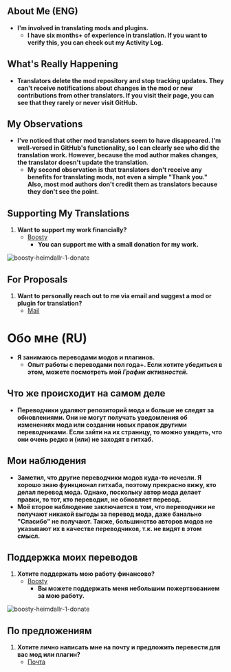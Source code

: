 ## About Me (ENG)
- **I'm involved in translating mods and plugins.**
   - **I have six months+ of experience in translation. If you want to verify this, you can check out my Activity Log.**
 
## What's Really Happening
- **Translators delete the mod repository and stop tracking updates. They can't receive notifications about changes in the mod or new contributions from other translators. If you visit their page, you can see that they rarely or never visit GitHub.**

## My Observations
- **I've noticed that other mod translators seem to have disappeared. I'm well-versed in GitHub's functionality, so I can clearly see who did the translation work. However, because the mod author makes changes, the translator doesn't update the translation**.
   - **My second observation is that translators don't receive any benefits for translating mods, not even a simple "Thank you." Also, most mod authors don't credit them as translators because they don't see the point.**

## Supporting My Translations
1. **Want to support my work financially?**
   - [Boosty](https://boosty.to/heimdallr-1)
     - **You can support me with a small donation for my work.**

![boosty-heimdallr-1-donate](https://user-images.githubusercontent.com/41973639/234862226-0d6c7abf-4b20-4112-982c-c31e6e2da39a.png)

## For Proposals
1. **Want to personally reach out to me via email and suggest a mod or plugin for translation?**
   - [Mail](heimdallr196@gmail.com)


# Обо мне (RU)
- **Я занимаюсь переводами модов и плагинов.**
   - **Опыт работы с переводами пол года+. Если хотите убедиться в этом, можете посмотреть мой _График активностей_.**

## Что же происходит на самом деле
- **Переводчики удаляют репозиторий мода и больше не следят за обновлениями. Они не могут получать уведомления об изменениях мода или создании новых правок другими переводчиками. Если зайти на их страницу, то можно увидеть, что они очень редко и (или) не заходят в гитхаб.**

## Мои наблюдения
- **Заметил, что другие переводчики модов куда-то исчезли. Я хорошо знаю функционал гитхаба, поэтому прекрасно вижу, кто делал перевод мода. Однако, поскольку автор мода делает правки, то тот, кто переводил, не обновляет перевод.**
- **Моё второе наблюдение заключается в том, что переводчики не получают никакой выгоды за перевод мода, даже банально "Спасибо" не получают. Также, большинство авторов модов не указывают их в качестве переводчиков, т.к. не видят в этом смысл.**

## Поддержка моих переводов
1. **Хотите поддержать мою работу финансово?**
   - [Boosty](https://boosty.to/heimdallr-1)
     - **Вы можете поддержать меня небольшим пожертвованием за мою работу.**

![boosty-heimdallr-1-donate](https://user-images.githubusercontent.com/41973639/234862226-0d6c7abf-4b20-4112-982c-c31e6e2da39a.png)

## По предложениям
1. **Хотите лично написать мне на почту и предложить перевести для вас мод или плагин?**
   - [Почта](heimdallr196@gmail.com)
